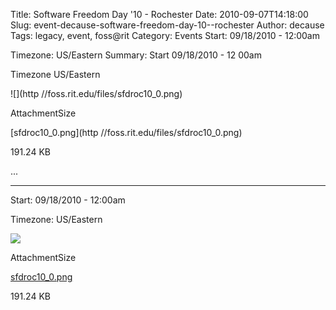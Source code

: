 Title: Software Freedom Day '10 - Rochester
Date: 2010-09-07T14:18:00
Slug: event-decause-software-freedom-day-10--rochester
Author: decause
Tags: legacy, event, foss@rit
Category: Events
Start: 09/18/2010 - 12:00am

Timezone: US/Eastern
Summary: 
	Start  09/18/2010 - 12 00am

Timezone  US/Eastern

![](http //foss.rit.edu/files/sfdroc10_0.png)

AttachmentSize

[sfdroc10_0.png](http //foss.rit.edu/files/sfdroc10_0.png)

191.24 KB

 ... 

---
Start: 09/18/2010 - 12:00am

Timezone: US/Eastern

![](http://foss.rit.edu/files/sfdroc10_0.png)

AttachmentSize

[sfdroc10_0.png](http://foss.rit.edu/files/sfdroc10_0.png)

191.24 KB

